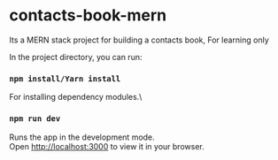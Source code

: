 # contacts-book-mern
Its a MERN stack project for building a contacts book, For learning only

In the project directory, you can run:

### `npm install/Yarn install`

For installing dependency modules.\
### `npm run dev`

Runs the app in the development mode.\
Open [http://localhost:3000](http://localhost:3000) to view it in your browser.

